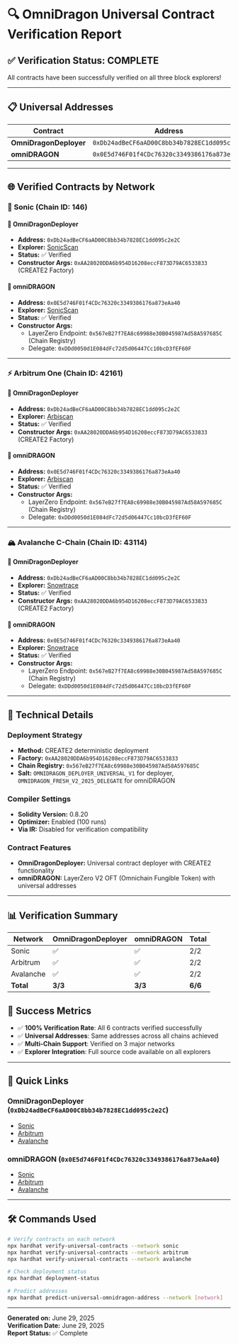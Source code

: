 # 🔍 OmniDragon Universal Contract Verification Report

## ✅ Verification Status: COMPLETE

All contracts have been successfully verified on all three block explorers!

---

## 📋 Universal Addresses

| Contract | Address |
|----------|---------|
| **OmniDragonDeployer** | `0xDb24adBeCF6aAD00C8bb34b7828EC1dd095c2e2C` |
| **omniDRAGON** | `0x0E5d746F01f4CDc76320c3349386176a873eAa40` |

---

## 🌐 Verified Contracts by Network

### 🎵 Sonic (Chain ID: 146)

#### 🚀 OmniDragonDeployer
- **Address:** `0xDb24adBeCF6aAD00C8bb34b7828EC1dd095c2e2C`
- **Explorer:** [SonicScan](https://sonicscan.org/address/0xDb24adBeCF6aAD00C8bb34b7828EC1dd095c2e2C#code)
- **Status:** ✅ Verified
- **Constructor Args:** `0xAA28020DDA6b954D16208eccF873D79AC6533833` (CREATE2 Factory)

#### 🐉 omniDRAGON
- **Address:** `0x0E5d746F01f4CDc76320c3349386176a873eAa40`
- **Explorer:** [SonicScan](https://sonicscan.org/address/0x0E5d746F01f4CDc76320c3349386176a873eAa40#code)
- **Status:** ✅ Verified
- **Constructor Args:** 
  - LayerZero Endpoint: `0x567eB27f7EA8c69988e30B045987Ad58A597685C` (Chain Registry)
  - Delegate: `0xDDd0050d1E084dFc72d5d06447Cc10bcD3fEF60F`

---

### ⚡ Arbitrum One (Chain ID: 42161)

#### 🚀 OmniDragonDeployer
- **Address:** `0xDb24adBeCF6aAD00C8bb34b7828EC1dd095c2e2C`
- **Explorer:** [Arbiscan](https://arbiscan.io/address/0xDb24adBeCF6aAD00C8bb34b7828EC1dd095c2e2C#code)
- **Status:** ✅ Verified
- **Constructor Args:** `0xAA28020DDA6b954D16208eccF873D79AC6533833` (CREATE2 Factory)

#### 🐉 omniDRAGON
- **Address:** `0x0E5d746F01f4CDc76320c3349386176a873eAa40`
- **Explorer:** [Arbiscan](https://arbiscan.io/address/0x0E5d746F01f4CDc76320c3349386176a873eAa40#code)
- **Status:** ✅ Verified
- **Constructor Args:**
  - LayerZero Endpoint: `0x567eB27f7EA8c69988e30B045987Ad58A597685C` (Chain Registry)
  - Delegate: `0xDDd0050d1E084dFc72d5d06447Cc10bcD3fEF60F`

---

### 🏔️ Avalanche C-Chain (Chain ID: 43114)

#### 🚀 OmniDragonDeployer
- **Address:** `0xDb24adBeCF6aAD00C8bb34b7828EC1dd095c2e2C`
- **Explorer:** [Snowtrace](https://snowtrace.io/address/0xDb24adBeCF6aAD00C8bb34b7828EC1dd095c2e2C#code)
- **Status:** ✅ Verified
- **Constructor Args:** `0xAA28020DDA6b954D16208eccF873D79AC6533833` (CREATE2 Factory)

#### 🐉 omniDRAGON
- **Address:** `0x0E5d746F01f4CDc76320c3349386176a873eAa40`
- **Explorer:** [Snowtrace](https://snowtrace.io/address/0x0E5d746F01f4CDc76320c3349386176a873eAa40#code)
- **Status:** ✅ Verified
- **Constructor Args:**
  - LayerZero Endpoint: `0x567eB27f7EA8c69988e30B045987Ad58A597685C` (Chain Registry)
  - Delegate: `0xDDd0050d1E084dFc72d5d06447Cc10bcD3fEF60F`

---

## 🔧 Technical Details

### Deployment Strategy
- **Method:** CREATE2 deterministic deployment
- **Factory:** `0xAA28020DDA6b954D16208eccF873D79AC6533833`
- **Chain Registry:** `0x567eB27f7EA8c69988e30B045987Ad58A597685C`
- **Salt:** `OMNIDRAGON_DEPLOYER_UNIVERSAL_V1` for deployer, `OMNIDRAGON_FRESH_V2_2025_DELEGATE` for omniDRAGON

### Compiler Settings
- **Solidity Version:** 0.8.20
- **Optimizer:** Enabled (100 runs)
- **Via IR:** Disabled for verification compatibility

### Contract Features
- **OmniDragonDeployer:** Universal contract deployer with CREATE2 functionality
- **omniDRAGON:** LayerZero V2 OFT (Omnichain Fungible Token) with universal addresses

---

## 📊 Verification Summary

| Network | OmniDragonDeployer | omniDRAGON | Total |
|---------|-------------------|------------|-------|
| Sonic | ✅ | ✅ | 2/2 |
| Arbitrum | ✅ | ✅ | 2/2 |
| Avalanche | ✅ | ✅ | 2/2 |
| **Total** | **3/3** | **3/3** | **6/6** |

## 🎉 Success Metrics

- ✅ **100% Verification Rate**: All 6 contracts verified successfully
- ✅ **Universal Addresses**: Same addresses across all chains achieved
- ✅ **Multi-Chain Support**: Verified on 3 major networks
- ✅ **Explorer Integration**: Full source code available on all explorers

---

## 🔗 Quick Links

### OmniDragonDeployer (`0xDb24adBeCF6aAD00C8bb34b7828EC1dd095c2e2C`)
- [Sonic](https://sonicscan.org/address/0xDb24adBeCF6aAD00C8bb34b7828EC1dd095c2e2C#code)
- [Arbitrum](https://arbiscan.io/address/0xDb24adBeCF6aAD00C8bb34b7828EC1dd095c2e2C#code)
- [Avalanche](https://snowtrace.io/address/0xDb24adBeCF6aAD00C8bb34b7828EC1dd095c2e2C#code)

### omniDRAGON (`0x0E5d746F01f4CDc76320c3349386176a873eAa40`)
- [Sonic](https://sonicscan.org/address/0x0E5d746F01f4CDc76320c3349386176a873eAa40#code)
- [Arbitrum](https://arbiscan.io/address/0x0E5d746F01f4CDc76320c3349386176a873eAa40#code)
- [Avalanche](https://snowtrace.io/address/0x0E5d746F01f4CDc76320c3349386176a873eAa40#code)

---

## 🛠️ Commands Used

```bash
# Verify contracts on each network
npx hardhat verify-universal-contracts --network sonic
npx hardhat verify-universal-contracts --network arbitrum
npx hardhat verify-universal-contracts --network avalanche

# Check deployment status
npx hardhat deployment-status

# Predict addresses
npx hardhat predict-universal-omnidragon-address --network [network]
```

---

**Generated on:** June 29, 2025  
**Verification Date:** June 29, 2025  
**Report Status:** ✅ Complete 